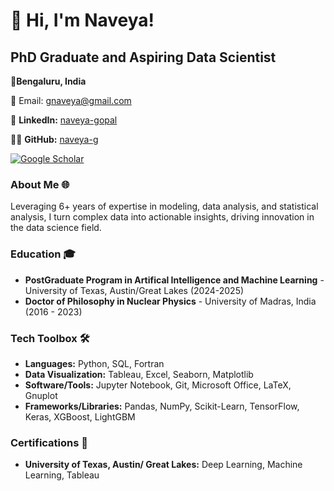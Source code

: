 # 👋 Hi, I'm Naveya!

## PhD Graduate and Aspiring Data Scientist

📍**Bengaluru, India**

📧 Email: [gnaveya@gmail.com](mailto:gnaveya@gmail.com)  

🔗 **LinkedIn:** [naveya-gopal](https://www.linkedin.com/in/naveya-gopal-4337a0274/) 

👨‍💻 **GitHub:** [naveya-g](https://github.com/naveya-g)

[![Google Scholar](https://upload.wikimedia.org/wikipedia/commons/6/6b/Google_Scholar_logo.svg)](https://scholar.google.com/citations?user=CaTPYK0AAAAJ&hl=en)




 

### About Me 🌐
Leveraging 6+ years of expertise in modeling, data analysis, and statistical analysis, I turn complex data into actionable insights, driving innovation in the data science field.


### Education 🎓
- **PostGraduate Program in Artifical Intelligence and Machine Learning** - University of Texas, Austin/Great Lakes (2024-2025)
- **Doctor of Philosophy in Nuclear Physics** - University of Madras, India (2016 - 2023)


### Tech Toolbox 🛠️
- **Languages:** Python, SQL, Fortran
- **Data Visualization:** Tableau, Excel, Seaborn, Matplotlib
- **Software/Tools:** Jupyter Notebook, Git, Microsoft Office, LaTeX, Gnuplot
- **Frameworks/Libraries:** Pandas, NumPy, Scikit-Learn, TensorFlow, Keras, XGBoost, LightGBM


### Certifications 📜
- **University of Texas, Austin/ Great Lakes:** Deep Learning, Machine Learning, Tableau


